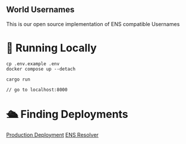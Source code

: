 ## World Usernames
This is our open source implementation of ENS compatible Usernames

# 🚀 Running Locally
```
cp .env.example .env
docker compose up --detach

cargo run

// go to localhost:8000
```

# 🛳️ Finding Deployments
[Production Deployment](https://usernames.worldcoin.org/docs)
[ENS Resolver](https://etherscan.io/address/0xB4E36A6C3403137d8fdaf4e91b91D1aBC2caF3Dd)